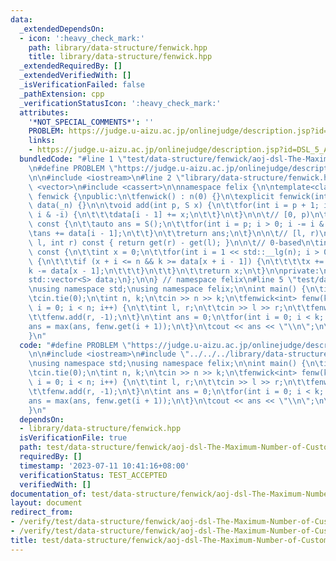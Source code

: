 ```yaml
---
data:
  _extendedDependsOn:
  - icon: ':heavy_check_mark:'
    path: library/data-structure/fenwick.hpp
    title: library/data-structure/fenwick.hpp
  _extendedRequiredBy: []
  _extendedVerifiedWith: []
  _isVerificationFailed: false
  _pathExtension: cpp
  _verificationStatusIcon: ':heavy_check_mark:'
  attributes:
    '*NOT_SPECIAL_COMMENTS*': ''
    PROBLEM: https://judge.u-aizu.ac.jp/onlinejudge/description.jsp?id=DSL_5_A
    links:
    - https://judge.u-aizu.ac.jp/onlinejudge/description.jsp?id=DSL_5_A
  bundledCode: "#line 1 \"test/data-structure/fenwick/aoj-dsl-The-Maximum-Number-of-Customers.test.cpp\"\
    \n#define PROBLEM \"https://judge.u-aizu.ac.jp/onlinejudge/description.jsp?id=DSL_5_A\"\
    \n\n#include <iostream>\n#line 2 \"library/data-structure/fenwick.hpp\"\n#include\
    \ <vector>\n#include <cassert>\n\nnamespace felix {\n\ntemplate<class S>\nstruct\
    \ fenwick {\npublic:\n\tfenwick() : n(0) {}\n\texplicit fenwick(int _n) : n(_n),\
    \ data(_n) {}\n\n\tvoid add(int p, S x) {\n\t\tfor(int i = p + 1; i <= n; i +=\
    \ i & -i) {\n\t\t\tdata[i - 1] += x;\n\t\t}\n\t}\n\n\t// [0, p)\n\tS get(int p)\
    \ const {\n\t\tauto ans = S();\n\t\tfor(int i = p; i > 0; i -= i & -i) {\n\t\t\
    \tans += data[i - 1];\n\t\t}\n\t\treturn ans;\n\t}\n\n\t// [l, r)\n\tS sum(int\
    \ l, int r) const { return get(r) - get(l); }\n\n\t// 0-based\n\tint kth(S k)\
    \ const {\n\t\tint x = 0;\n\t\tfor(int i = 1 << std::__lg(n); i > 0; i >>= 1)\
    \ {\n\t\t\tif (x + i <= n && k >= data[x + i - 1]) {\n\t\t\t\tx += i;\n\t\t\t\t\
    k -= data[x - 1];\n\t\t\t}\n\t\t}\n\t\treturn x;\n\t}\n\nprivate:\n\tint n;\n\t\
    std::vector<S> data;\n};\n\n} // namespace felix\n#line 5 \"test/data-structure/fenwick/aoj-dsl-The-Maximum-Number-of-Customers.test.cpp\"\
    \nusing namespace std;\nusing namespace felix;\n\nint main() {\n\tios::sync_with_stdio(false);\n\
    \tcin.tie(0);\n\tint n, k;\n\tcin >> n >> k;\n\tfenwick<int> fenw(k);\n\tfor(int\
    \ i = 0; i < n; i++) {\n\t\tint l, r;\n\t\tcin >> l >> r;\n\t\tfenw.add(l, +1);\n\
    \t\tfenw.add(r, -1);\n\t}\n\tint ans = 0;\n\tfor(int i = 0; i < k; i++) {\n\t\t\
    ans = max(ans, fenw.get(i + 1));\n\t}\n\tcout << ans << \"\\n\";\n\treturn 0;\n\
    }\n"
  code: "#define PROBLEM \"https://judge.u-aizu.ac.jp/onlinejudge/description.jsp?id=DSL_5_A\"\
    \n\n#include <iostream>\n#include \"../../../library/data-structure/fenwick.hpp\"\
    \nusing namespace std;\nusing namespace felix;\n\nint main() {\n\tios::sync_with_stdio(false);\n\
    \tcin.tie(0);\n\tint n, k;\n\tcin >> n >> k;\n\tfenwick<int> fenw(k);\n\tfor(int\
    \ i = 0; i < n; i++) {\n\t\tint l, r;\n\t\tcin >> l >> r;\n\t\tfenw.add(l, +1);\n\
    \t\tfenw.add(r, -1);\n\t}\n\tint ans = 0;\n\tfor(int i = 0; i < k; i++) {\n\t\t\
    ans = max(ans, fenw.get(i + 1));\n\t}\n\tcout << ans << \"\\n\";\n\treturn 0;\n\
    }\n"
  dependsOn:
  - library/data-structure/fenwick.hpp
  isVerificationFile: true
  path: test/data-structure/fenwick/aoj-dsl-The-Maximum-Number-of-Customers.test.cpp
  requiredBy: []
  timestamp: '2023-07-11 10:41:16+08:00'
  verificationStatus: TEST_ACCEPTED
  verifiedWith: []
documentation_of: test/data-structure/fenwick/aoj-dsl-The-Maximum-Number-of-Customers.test.cpp
layout: document
redirect_from:
- /verify/test/data-structure/fenwick/aoj-dsl-The-Maximum-Number-of-Customers.test.cpp
- /verify/test/data-structure/fenwick/aoj-dsl-The-Maximum-Number-of-Customers.test.cpp.html
title: test/data-structure/fenwick/aoj-dsl-The-Maximum-Number-of-Customers.test.cpp
---
```

